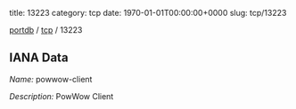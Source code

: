 title: 13223
category: tcp
date: 1970-01-01T00:00:00+0000
slug: tcp/13223

[portdb](/) / [tcp](/category/tcp.html) / 13223


## IANA Data

_Name:_ powwow-client

_Description:_ PowWow Client

